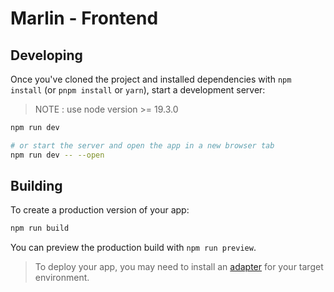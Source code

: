 # Marlin - Frontend

## Developing

Once you've cloned the project and installed dependencies with `npm install` (or `pnpm install` or `yarn`), start a development server:

> NOTE : use node version >= 19.3.0

```bash
npm run dev

# or start the server and open the app in a new browser tab
npm run dev -- --open
```

## Building

To create a production version of your app:

```bash
npm run build
```

You can preview the production build with `npm run preview`.

> To deploy your app, you may need to install an [adapter](https://kit.svelte.dev/docs/adapters) for your target environment.
